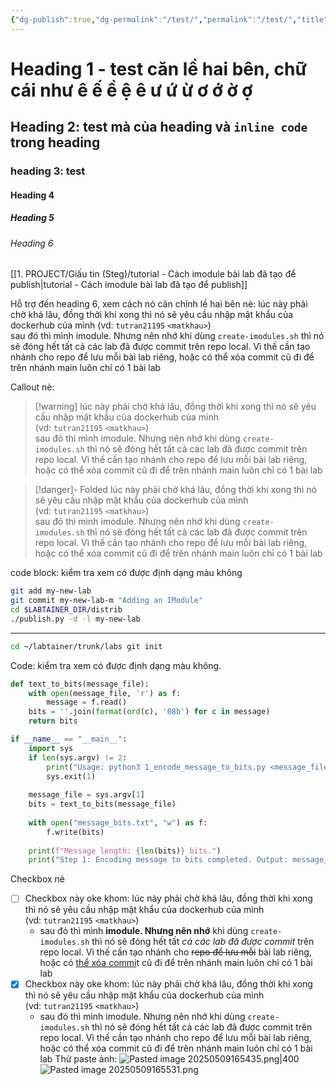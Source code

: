 ```yaml
---
{"dg-publish":true,"dg-permalink":"/test/","permalink":"/test/","title":"Testing component","tags":["tutran-garden"],"created":"2025-05-09T16:25:36.286+07:00"}
---
```


# Heading 1 - test căn lề hai bên, chữ cái như ê ế ề ệ ê ư ứ ừ ơ ớ ờ ợ
## Heading 2: test mà của heading và `inline code` trong heading

### heading 3: test

#### Heading 4
##### Heading 5

###### Heading 6
[[1. PROJECT/Giấu tin (Steg)/tutorial - Cách imodule bài lab đã tạo để publish\|tutorial - Cách imodule bài lab đã tạo để publish]]

Hỗ trợ đến heading 6, xem cách nó căn chỉnh lề hai bên nè: lúc này phải chờ khá lâu, đồng thời khi xong thì nó sẽ yêu cầu nhập mật khẩu của dockerhub của mình (vd: `tutran21195` `<matkhau>`)  
sau đó thì mình imodule. Nhưng nên nhớ khi dùng `create-imodules.sh` thì nó sẽ đóng hết tất cả các lab đã được commit trên repo local. Vì thế cần tạo nhánh cho repo để lưu mỗi bài lab riêng, hoặc có thể xóa commit cũ đi để trên nhánh main luôn chỉ có 1 bài lab

Callout nè:
>[!warning] lúc này phải chờ khá lâu, đồng thời khi xong thì nó sẽ yêu cầu nhập mật khẩu của dockerhub của mình (vd: `tutran21195` `<matkhau>`)  
sau đó thì mình imodule. Nhưng nên nhớ khi dùng `create-imodules.sh` thì nó sẽ đóng hết tất cả các lab đã được commit trên repo local. Vì thế cần tạo nhánh cho repo để lưu mỗi bài lab riêng, hoặc có thể xóa commit cũ đi để trên nhánh main luôn chỉ có 1 bài lab


>[!danger]- Folded
>lúc này phải chờ khá lâu, đồng thời khi xong thì nó sẽ yêu cầu nhập mật khẩu của dockerhub của mình (vd: `tutran21195` `<matkhau>`)  
sau đó thì mình imodule. Nhưng nên nhớ khi dùng `create-imodules.sh` thì nó sẽ đóng hết tất cả các lab đã được commit trên repo local. Vì thế cần tạo nhánh cho repo để lưu mỗi bài lab riêng, hoặc có thể xóa commit cũ đi để trên nhánh main luôn chỉ có 1 bài lab 

code block: kiểm tra xem có được định dạng màu không
```sh
git add my-new-lab 
git commit my-new-lab-m "Adding an IModule" 
cd $LABTAINER_DIR/distrib 
./publish.py -d -l my-new-lab
```
---
```sh
cd ~/labtainer/trunk/labs git init
```

Code: kiểm tra xem có được định dạng màu không.
```python
def text_to_bits(message_file):
    with open(message_file, 'r') as f:
        message = f.read()
    bits = ''.join(format(ord(c), '08b') for c in message)
    return bits

if __name__ == "__main__":
    import sys
    if len(sys.argv) != 2:
        print("Usage: python3 1_encode_message_to_bits.py <message_file>")
        sys.exit(1)
    
    message_file = sys.argv[1]
    bits = text_to_bits(message_file)
    
    with open("message_bits.txt", "w") as f:
        f.write(bits)
    
    print(f"Message length: {len(bits)} bits.")
    print("Step 1: Encoding message to bits completed. Output: message_bits.txt")
```


Checkbox nè
- [ ] Checkbox này oke khom: lúc này phải chờ khá lâu, đồng thời khi xong thì nó sẽ yêu cầu nhập mật khẩu của dockerhub của mình (vd: `tutran21195` `<matkhau>`)  
	- sau đó thì mình **imodule. Nhưng nên nhớ** khi dùng `create-imodules.sh` thì nó sẽ đóng hết tất *cả các lab đã được commit* trên repo local. Vì thế cần tạo nhánh cho ~~repo để lưu mỗi~~ bài lab riêng, hoặc có [thể xóa commi](http.)t cũ đi để trên nhánh main luôn chỉ có 1 bài lab
- [x] Checkbox này oke khom: lúc này phải chờ khá lâu, đồng thời khi xong thì nó sẽ yêu cầu nhập mật khẩu của dockerhub của mình (vd: `tutran21195` `<matkhau>`)  
	- sau đó thì mình imodule. Nhưng nên nhớ khi dùng `create-imodules.sh` thì nó sẽ đóng hết tất cả các lab đã được commit trên repo local. Vì thế cần tạo nhánh cho repo để lưu mỗi bài lab riêng, hoặc có thể xóa commit cũ đi để trên nhánh main luôn chỉ có 1 bài lab
Thử paste ảnh:
![Pasted image 20250509165435.png|400](/img/user/2.%20RESOURCE/attachments/Pasted%20image%2020250509165435.png)
![Pasted image 20250509165531.png](/img/user/2.%20RESOURCE/attachments/Pasted%20image%2020250509165531.png)